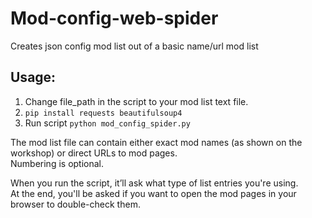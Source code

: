 # Mod-config-web-spider
Creates json config mod list out of a basic name/url mod list

## Usage:
1. Change file_path in the script to your mod list text file.
2. `pip install requests beautifulsoup4`
3. Run script `python mod_config_spider.py`


The mod list file can contain either exact mod names (as shown on the workshop) or direct URLs to mod pages.<br>
Numbering is optional.

When you run the script, it’ll ask what type of list entries you're using.<br>
At the end, you'll be asked if you want to open the mod pages in your browser to double-check them.
